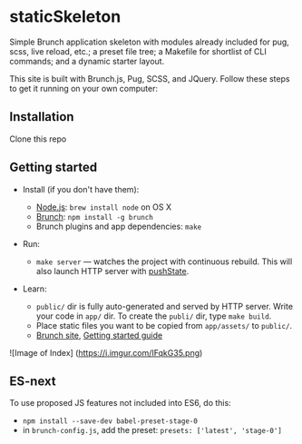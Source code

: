 # staticSkeleton
Simple Brunch application skeleton with modules already included for pug, scss, live reload, etc.; a preset file tree; a Makefile for shortlist of CLI commands; and a dynamic starter layout.

This site is built with Brunch.js, Pug, SCSS, and JQuery. Follow these
steps to get it running on your own computer:

## Installation

Clone this repo

## Getting started

* Install (if you don't have them):
    * [Node.js](http://nodejs.org): `brew install node` on OS X
    * [Brunch](http://brunch.io): `npm install -g brunch`
    * Brunch plugins and app dependencies: `make`

* Run:
    * `make server` — watches the project with continuous rebuild. This will also launch HTTP server with [pushState](https://developer.mozilla.org/en-US/docs/Web/Guide/API/DOM/Manipulating_the_browser_history).

* Learn:
    * `public/` dir is fully auto-generated and served by HTTP server.  Write your code in `app/` dir. To create the `publi/` dir, type `make build`.
    * Place static files you want to be copied from `app/assets/` to `public/`.
    * [Brunch site](http://brunch.io), [Getting started guide](https://github.com/brunch/brunch-guide#readme)

![Image of Index]
(https://i.imgur.com/IFqkG35.png)


## ES-next

To use proposed JS features not included into ES6, do this:

* `npm install --save-dev babel-preset-stage-0`
* in `brunch-config.js`, add the preset: `presets: ['latest', 'stage-0']`

